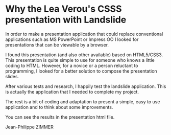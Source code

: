 # Why the Lea Verou's CSSS presentation with Landslide

In order to make a presentation application that could replace conventional applications 
such as MS PowerPoint or Impress OO I looked for presentations that can be viewable by a browser.

I found this presentation (and also other available) based on HTML5/CSS3.
This presentation is quite simple to use for someone who knows a little coding to HTML.
However, for a novice or a person reluctant to programming, I looked for a better 
solution to compose the presentation slides.

After various tests and research, I happily test the landslide application.
This is actually the application that I needed to complete my project.

The rest is a bit of coding and adaptation to present a simple, easy to use 
application and to think about some improvements.

You can see the results in the presentation html file.

Jean-Philippe ZIMMER
